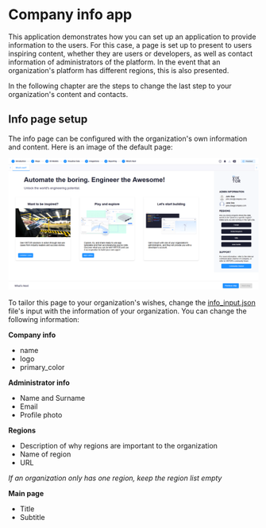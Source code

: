 # Company info app

This application demonstrates how you can set up an application to provide information to the users. For this case,
a page is set up to present to users inspiring content, whether they are users or developers, as well as contact 
information of administrators of the platform. In the event that an organization's platform has different regions, this
is also presented.

In the following chapter are the steps to change the last step to your organization's content and contacts.

## Info page setup

The info page can be configured with the organization's own information and content. Here is an image of 
the default page:

![Info page](info-page.png)

To tailor this page to your organization's wishes, change the [info_input.json](info_page/info_input.json) file's 
input with the information of your organization. You can change the following information:

**Company info**
- name
- logo
- primary_color

**Administrator info**
- Name and Surname
- Email
- Profile photo

**Regions**
- Description of why regions are important to the organization
- Name of region
- URL

*If an organization only has one region, keep the region list empty*

**Main page**
- Title
- Subtitle
